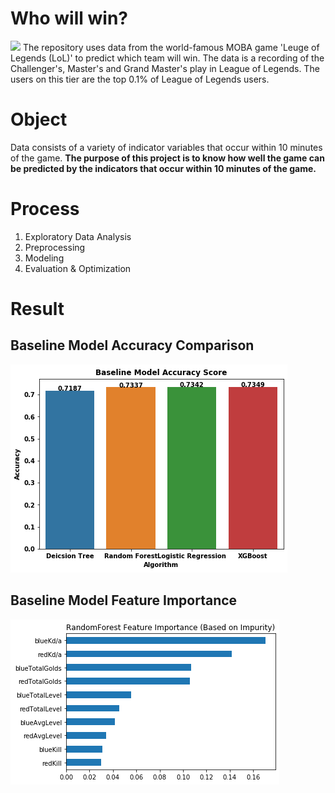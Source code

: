 # Who will win?
<img src="https://i.pinimg.com/originals/4c/0b/51/4c0b5190cf49d2d3e16d8ab56c632b44.jpg" width="600">
The repository uses data from the world-famous MOBA game 'Leuge of Legends (LoL)' to predict which team will win. The data is a recording of the Challenger's, Master's and Grand Master's  play in League of Legends. The users on this tier are the top 0.1% of League of Legends users.

# Object
Data consists of a variety of indicator variables that occur within 10 minutes of the game. <b>The purpose of this project is to know how well the game can be predicted by the indicators that occur within 10 minutes of the game.</b>

# Process
1. Exploratory Data Analysis
2. Preprocessing
3. Modeling
4. Evaluation & Optimization

# Result
## Baseline Model Accuracy Comparison
<img src="https://github.com/SSANGMAN/LoL/blob/master/image/baseline_model_comparison.png?raw=true">

## Baseline Model Feature Importance
<img src="https://github.com/SSANGMAN/LoL/blob/master/image/Feature%20Importance_RF.png?raw=true">
